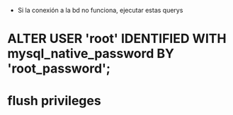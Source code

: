 - Si la conexión a la bd no funciona, ejecutar estas querys

# ALTER USER 'root' IDENTIFIED WITH mysql_native_password BY 'root_password';
# flush privileges